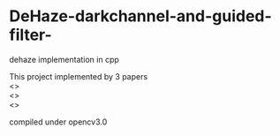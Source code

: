 # DeHaze-darkchannel-and-guided-filter-
dehaze implementation in cpp  

This project implemented by 3 papers  
<<Single Image Haze Removal Using Dark Channel Prior>>  
<<STREAMING MAXIMUM-MINIMUM FILTER USING NO MORE THAN THREE COMPARISONS PER ELEMENT>>  
<<Guided Image Filtering>>  

compiled under opencv3.0

